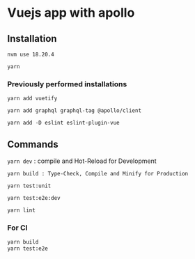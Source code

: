 # Vuejs app with apollo

## Installation

`nvm use 18.20.4`

`yarn`

### Previously performed installations

`yarn add vuetify`

`yarn add graphql graphql-tag @apollo/client`

`yarn add -D eslint eslint-plugin-vue`

## Commands

`yarn dev` : compile and Hot-Reload for Development

`yarn build : Type-Check, Compile and Minify for Production`

`yarn test:unit`

`yarn test:e2e:dev`

`yarn lint`

### For CI

```sh
yarn build
yarn test:e2e
```
